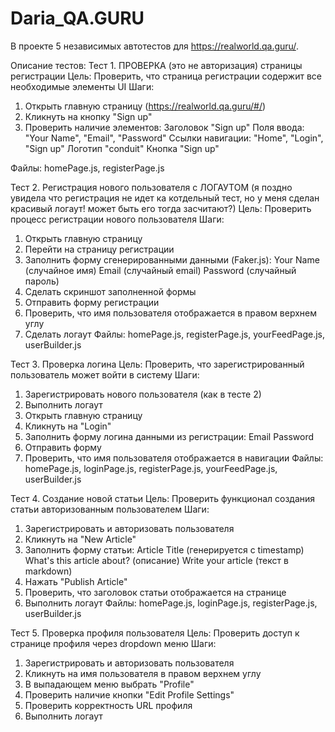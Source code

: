 # Daria_QA.GURU
В проекте 5 независимых автотестов для https://realworld.qa.guru/.

Описание тестов:
Тест 1. ПРОВЕРКА (это не авторизация) страницы регистрации
Цель: Проверить, что страница регистрации содержит все необходимые элементы UI
Шаги:
1. Открыть главную страницу (https://realworld.qa.guru/#/)
2. Кликнуть на кнопку "Sign up"
3. Проверить наличие элементов:
  Заголовок "Sign up"
  Поля ввода: "Your Name", "Email", "Password"
  Ссылки навигации: "Home", "Login", "Sign up"
  Логотип "conduit"
  Кнопка "Sign up"

Файлы: homePage.js, registerPage.js

Тест 2. Регистрация нового пользователя с ЛОГАУТОМ (я поздно увидела что регистрация не идет ка котдельный тест, но у меня сделан красивый логаут! может быть его тогда засчитают?)
Цель: Проверить процесс регистрации нового пользователя
Шаги:
1. Открыть главную страницу
2. Перейти на страницу регистрации
3. Заполнить форму сгенерированными данными (Faker.js):
  Your Name (случайное имя)
  Email (случайный email)
  Password (случайный пароль)
4. Сделать скриншот заполненной формы
5. Отправить форму регистрации
6. Проверить, что имя пользователя отображается в правом верхнем углу
7. Сделать логаут
Файлы: homePage.js, registerPage.js, yourFeedPage.js, userBuilder.js

Тест 3. Проверка логина
Цель: Проверить, что зарегистрированный пользователь может войти в систему
Шаги:
1. Зарегистрировать нового пользователя (как в тесте 2)
2. Выполнить логаут
3. Открыть главную страницу
4. Кликнуть на "Login"
5. Заполнить форму логина данными из регистрации:
  Email
  Password
6. Отправить форму
7. Проверить, что имя пользователя отображается в навигации
Файлы: homePage.js, loginPage.js, registerPage.js, yourFeedPage.js, userBuilder.js

Тест 4. Создание новой статьи
Цель: Проверить функционал создания статьи авторизованным пользователем
Шаги:
1. Зарегистрировать и авторизовать пользователя
2. Кликнуть на "New Article"
3. Заполнить форму статьи:
  Article Title (генерируется с timestamp)
  What's this article about? (описание)
  Write your article (текст в markdown)
4. Нажать "Publish Article"
5. Проверить, что заголовок статьи отображается на странице
6. Выполнить логаут
Файлы: homePage.js, loginPage.js, registerPage.js, userBuilder.js

Тест 5. Проверка профиля пользователя
Цель: Проверить доступ к странице профиля через dropdown меню
Шаги:
1. Зарегистрировать и авторизовать пользователя
2. Кликнуть на имя пользователя в правом верхнем углу
3. В выпадающем меню выбрать "Profile"
4. Проверить наличие кнопки "Edit Profile Settings"
5. Проверить корректность URL профиля
6. Выполнить логаут
